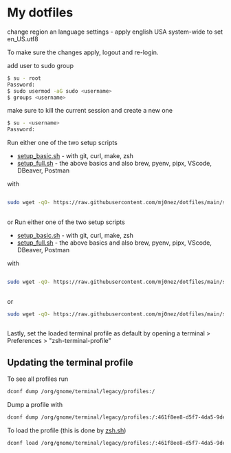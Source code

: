 # My dotfiles

change region an language settings - apply english USA system-wide to set en_US.utf8

To make sure the changes apply, logout and re-login.

add user to sudo group

```bash
$ su - root
Password:
$ sudo usermod -aG sudo <username>
$ groups <username>
```

make sure to kill the current session and create a new one

```bash
$ su - <username>
Password:
```
Run either one of the two setup scripts 
* [setup_basic.sh](/setup_basic.sh) - with git, curl, make, zsh
* [setup_full.sh](/setup_full.sh) - the above basics and also brew, pyenv, pipx, VScode, DBeaver, Postman

with
```bash

sudo wget -qO- https://raw.githubusercontent.com/mj0nez/dotfiles/main/setup_basic.sh | bash
 
```
or
Run either one of the two setup scripts 
* [setup_basic.sh](/setup_basic.sh) - with git, curl, make, zsh
* [setup_full.sh](/setup_full.sh) - the above basics and also brew, pyenv, pipx, VScode, DBeaver, Postman

with
```bash

sudo wget -qO- https://raw.githubusercontent.com/mj0nez/dotfiles/main/setup_basic.sh | bash
 
```
or
```bash
sudo wget -qO- https://raw.githubusercontent.com/mj0nez/dotfiles/main/setup_full.sh | bash
 
```

Lastly, set the loaded terminal profile as default by opening a terminal  > Preferences > "zsh-terminal-profile"



## Updating the terminal profile


To see all profiles run

```bash
dconf dump /org/gnome/terminal/legacy/profiles:/
```

Dump a profile with
```bash
dconf dump /org/gnome/terminal/legacy/profiles:/:461f8ee8-d5f7-4da5-9de2-58ab7f40cf4a/ > .terminal-profile.dconf
```

To load the profile (this is done by [zsh.sh](/programs/zsh.sh))

```bash
dconf load /org/gnome/terminal/legacy/profiles:/:461f8ee8-d5f7-4da5-9de2-58ab7f40cf4a/ < .terminal-profile.dconf
```